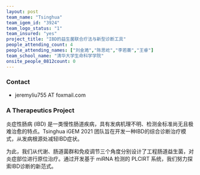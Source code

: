 ```yaml
---
layout: post
team_name: "Tsinghua"
team_igem_id: "3924"
team_logo_status: "1"
team_insured: "yes"
project_title: "IBD的益生菌联合疗法与新型诊断工具"
people_attending_count: 4
people_attending_names: ["刘金澔","陈思屹","李若蘅","王睿"]
team_school_name: "清华大学生命科学学院"
onsite_people_0812count: 0
---
```



### Contact
* jeremyliu755 AT foxmail.com

### A Therapeutics Project

炎症性肠病 (IBD) 是一类慢性肠道疾病，具有发病机理不明、检测金标准尚无且极难治愈的特点。Tsinghua iGEM 2021 团队旨在开发一种IBD的综合诊断治疗模式，从发病根源处减轻IBD症状。

为此，我们从代谢、肠道菌群和免疫调节三个角度分别设计了工程肠道益生菌，对炎症部位进行原位治疗。通过开发基于 miRNA 检测的 PLCIRT 系统，我们努力探索IBD诊断的新范式。
